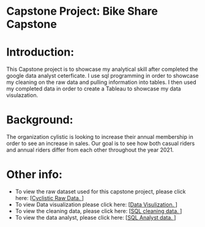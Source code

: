 # Capstone Project: Bike Share Capstone

# Introduction: 
This Capstone project is to showcase my analytical skill after completed the google data analyst ceterficate. I use sql programming in order to showcase my cleaning on the raw data and pulling information into tables. I then used my completed data in order to create a Tableau to showcase my data visulazation. 
# Background: 
The organization cylistic is looking to increase their annual membership in order to see an increase in sales. Our goal is to see how both casual riders and annual riders differ from each other throughout the year 2021. 
# Other info:
* To view the raw dataset used for this capstone project, please click here: [[Cyclistic Raw Data. ](https://divvy-tripdata.s3.amazonaws.com/index.html)]
* To view Data visualization please click here: [[Data Visulization. ](https://public.tableau.com/views/BikeSharingCapstone_Finish/1_CoverPage_1?:language=en-US&:display_count=n&:origin=viz_share_link)]
* To view the cleaning data, please click here: [[SQL cleaning data. ](https://github.com/garfer22/SQLbikesharecapstone/blob/main/Cleaning%20Data)]
* To view the data analyst, please click here: [[SQL Analyst data. ](https://github.com/garfer22/SQLbikesharecapstone/blob/main/Cleaning%20Data)]
